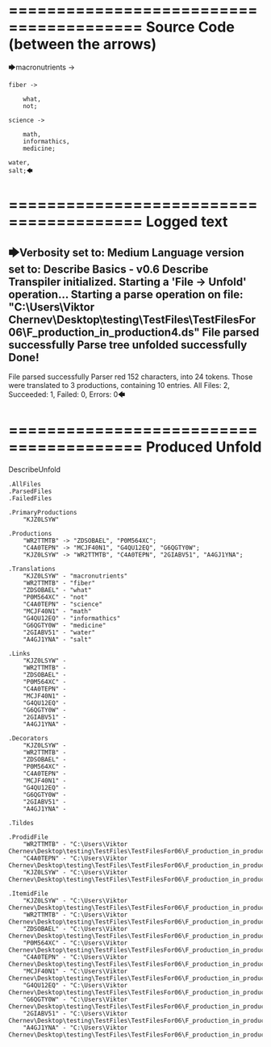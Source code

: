 ========================================
Source Code (between the arrows)
========================================

🡆macronutrients ->

    fiber ->

        what,
        not;
	
	science ->
		
		math,
		informathics,
		medicine;
    
    water,
    salt;🡄

========================================
Logged text
========================================

🡆Verbosity set to: Medium
Language version set to: Describe Basics - v0.6
Describe Transpiler initialized.
Starting a 'File -> Unfold' operation...
Starting a parse operation on file: "C:\Users\Viktor Chernev\Desktop\testing\TestFiles\TestFilesFor06\F_production_in_production4.ds"
File parsed successfully
Parse tree unfolded successfully
Done!
------------------------
File parsed successfully
Parser red 152 characters, into 24 tokens.
Those were translated to 3 productions, containing 10 entries.
All Files: 2, Succeeded: 1, Failed: 0, Errors: 0🡄

========================================
Produced Unfold
========================================

DescribeUnfold

    .AllFiles
    .ParsedFiles
    .FailedFiles

    .PrimaryProductions
        "KJZ0LSYW" 

    .Productions
        "WR2TTMTB" -> "ZDSOBAEL", "P0M564XC";
        "C4A0TEPN" -> "MCJF40N1", "G4QU12EQ", "G6QGTY0W";
        "KJZ0LSYW" -> "WR2TTMTB", "C4A0TEPN", "2GIABV51", "A4GJ1YNA";

    .Translations
        "KJZ0LSYW" - "macronutrients"
        "WR2TTMTB" - "fiber"
        "ZDSOBAEL" - "what"
        "P0M564XC" - "not"
        "C4A0TEPN" - "science"
        "MCJF40N1" - "math"
        "G4QU12EQ" - "informathics"
        "G6QGTY0W" - "medicine"
        "2GIABV51" - "water"
        "A4GJ1YNA" - "salt"

    .Links
        "KJZ0LSYW" - 
        "WR2TTMTB" - 
        "ZDSOBAEL" - 
        "P0M564XC" - 
        "C4A0TEPN" - 
        "MCJF40N1" - 
        "G4QU12EQ" - 
        "G6QGTY0W" - 
        "2GIABV51" - 
        "A4GJ1YNA" - 

    .Decorators
        "KJZ0LSYW" - 
        "WR2TTMTB" - 
        "ZDSOBAEL" - 
        "P0M564XC" - 
        "C4A0TEPN" - 
        "MCJF40N1" - 
        "G4QU12EQ" - 
        "G6QGTY0W" - 
        "2GIABV51" - 
        "A4GJ1YNA" - 

    .Tildes

    .ProdidFile
        "WR2TTMTB" - "C:\Users\Viktor Chernev\Desktop\testing\TestFiles\TestFilesFor06\F_production_in_production4.ds"
        "C4A0TEPN" - "C:\Users\Viktor Chernev\Desktop\testing\TestFiles\TestFilesFor06\F_production_in_production4.ds"
        "KJZ0LSYW" - "C:\Users\Viktor Chernev\Desktop\testing\TestFiles\TestFilesFor06\F_production_in_production4.ds"

    .ItemidFile
        "KJZ0LSYW" - "C:\Users\Viktor Chernev\Desktop\testing\TestFiles\TestFilesFor06\F_production_in_production4.ds"
        "WR2TTMTB" - "C:\Users\Viktor Chernev\Desktop\testing\TestFiles\TestFilesFor06\F_production_in_production4.ds"
        "ZDSOBAEL" - "C:\Users\Viktor Chernev\Desktop\testing\TestFiles\TestFilesFor06\F_production_in_production4.ds"
        "P0M564XC" - "C:\Users\Viktor Chernev\Desktop\testing\TestFiles\TestFilesFor06\F_production_in_production4.ds"
        "C4A0TEPN" - "C:\Users\Viktor Chernev\Desktop\testing\TestFiles\TestFilesFor06\F_production_in_production4.ds"
        "MCJF40N1" - "C:\Users\Viktor Chernev\Desktop\testing\TestFiles\TestFilesFor06\F_production_in_production4.ds"
        "G4QU12EQ" - "C:\Users\Viktor Chernev\Desktop\testing\TestFiles\TestFilesFor06\F_production_in_production4.ds"
        "G6QGTY0W" - "C:\Users\Viktor Chernev\Desktop\testing\TestFiles\TestFilesFor06\F_production_in_production4.ds"
        "2GIABV51" - "C:\Users\Viktor Chernev\Desktop\testing\TestFiles\TestFilesFor06\F_production_in_production4.ds"
        "A4GJ1YNA" - "C:\Users\Viktor Chernev\Desktop\testing\TestFiles\TestFilesFor06\F_production_in_production4.ds"

